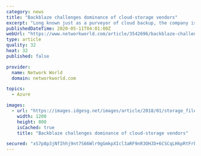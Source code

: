 ```yaml
---
category: news
title: "Backblaze challenges dominance of cloud-storage vendors"
excerpt: "Long known just as a purveyor of cloud backup, the company is taking on Microsoft and Google with much lower pricing."
publishedDateTime: 2020-05-11T04:01:00Z
webUrl: "https://www.networkworld.com/article/3542696/backblaze-challenges-dominance-of-cloud-storage-vendors.html"
type: article
quality: 32
heat: 32
published: false

provider:
  name: Network World
  domain: networkworld.com

topics:
  - Azure

images:
  - url: "https://images.idgesg.net/images/article/2018/01/storage_file_digital_archive_data_monitor-100746078-large.jpg"
    width: 1200
    height: 800
    isCached: true
    title: "Backblaze challenges dominance of cloud-storage vendors"

secured: "xS7p8p3jNfIhhj9nt7S66Wlr9gGmkpXIcl3aRF9nR3OHJD+6CSCqLHkpRtFrkcPMtXwOL7bZx4jk5aCQOc+2qWU123NbhoaXfA7dc9wPC1VeQcG0frEcZ6P/67a9NOBMYRDbv/d5c4pbYS/MEx2BlZFjD/ohL20m2rs0smCFxa41lSoSpWxOJrp7jy1me0svjHkoMKNaVrmfTHSOC6BjhWhrdQFtl3EJCRW//KJBK2qRQ9Z109YY1Ztcr4LZxeP+vqxWQOp+63sWT6UHD733C83uq+FO9ah8Q5Kb/poThWZ+GvNk8vrwbGy3ZX/cCVfa;m2d34zkHknmlYTNt+RRUJQ=="
---
```


